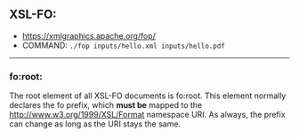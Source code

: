 ## XSL-FO:

- https://xmlgraphics.apache.org/fop/
- COMMAND: `./fop inputs/hello.xml inputs/hello.pdf`

---

### fo:root:

The root element of all XSL-FO documents is fo:root. This element normally declares the fo prefix, which **must be** mapped to the http://www.w3.org/1999/XSL/Format namespace URI. As always, the prefix can change as long as the URI stays the same.
